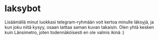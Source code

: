 # laksybot
Lisäämällä minut luokkasi telegram-ryhmään voit kertoa minulle läksyjä, ja kun joku niitä kysyy, osaan laittaa saman kuvan takaisin. Olen yhtä kesken kuin Länsimetro, joten todennäköisesti en ole valmis ikinä :)

